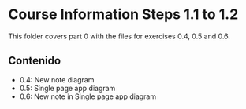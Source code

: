 # Course Information Steps 1.1 to 1.2

This folder covers part 0 with the files for exercises 0.4, 0.5 and 0.6.

## Contenido
- 0.4: New note diagram
- 0.5: Single page app diagram
- 0.6: New note in Single page app diagram
